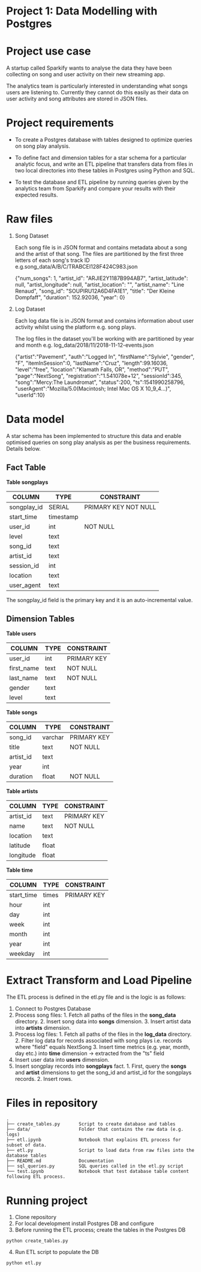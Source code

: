 # Project 1: Data Modelling with Postgres

# Project use case
A startup called Sparkify wants to analyse the data they have been collecting on song and user activity on their new streaming app. 

The analytics team is particularly interested in understanding what songs users are listening to. Currently they cannot do this easily as their data on user activity and song attributes are stored in JSON files.

# Project requirements

- To create a Postgres database with tables designed to optimize queries on song play analysis.

- To define fact and dimension tables for a star schema for a particular analytic focus, and write an ETL pipeline that transfers data from files in two local directories into these tables in Postgres using Python and SQL.

- To test the database and ETL pipeline by running queries given by the analytics team from Sparkify and compare your results with their expected results.

# Raw files

1. Song Dataset  

   Each song file is in JSON format and contains metadata about a song and the artist of that song. The files are partitioned by the first three letters of each song's track ID e.g.song_data/A/B/C/TRABCEI128F424C983.json  
   
   {"num_songs": 1, "artist_id": "ARJIE2Y1187B994AB7", "artist_latitude": null, "artist_longitude": null, "artist_location": "", "artist_name": "Line Renaud", "song_id": "SOUPIRU12A6D4FA1E1", "title": "Der Kleine Dompfaff", "duration": 152.92036, "year": 0}

2. Log Dataset  

   Each log data file is in JSON format and contains information about user activity whilst using the platform e.g. song plays.  
   
   The log files in the dataset you'll be working with are partitioned by year and month e.g. log_data/2018/11/2018-11-12-events.json  
   
   {"artist":"Pavement", "auth":"Logged In", "firstName":"Sylvie", "gender", "F", "itemInSession":0, "lastName":"Cruz", "length":99.16036, "level":"free", "location":"Klamath Falls, OR", "method":"PUT", "page":"NextSong", "registration":"1.541078e+12", "sessionId":345, "song":"Mercy:The Laundromat", "status":200, "ts":1541990258796, "userAgent":"Mozilla/5.0(Macintosh; Intel Mac OS X 10_9_4...)", "userId":10}

# Data model

A star schema has been implemented to structure this data and enable optimised queries on song play analysis as per the business requirements. Details below.

## Fact Table

**Table songplays**

| COLUMN  	| TYPE  	| CONSTRAINT  	|
|---	|---	|---	|	
|   songplay_id	| SERIAL  	|   PRIMARY KEY NOT NULL    | 
|   start_time	|   timestamp	|   	| 
|   user_id	|   int	|   NOT NULL	| 
|   level	|   text |   	| 
|   song_id	|   text	|   	| 
|   artist_id	|   text	|   	| 
|   session_id	|   int	|   	| 
|   location	|   text	|   	| 
|   user_agent	|   text	|   	| 

The songplay_id field is the primary key and it is an auto-incremental value.

## Dimension Tables

**Table users**
 
 | COLUMN  	| TYPE  	| CONSTRAINT  	|
|---	|---	|---	|	
|   user_id	| int  	|   PRIMARY KEY	| 
|   first_name	|   text	| NOT NULL 	| 
|   last_name	|   text	|  NOT NULL	| 
|   gender	|   text |   	| 
|   level	|   text	|   	| 


**Table songs**

 | COLUMN  	| TYPE  	| CONSTRAINT   	|
|---	|---	|---	|	
|   song_id	| varchar  	|   PRIMARY KEY	| 
|   title	|   text	| NOT NULL 	| 
|   artist_id	|   text	|   	| 
|   year	|   int |   	| 
|   duration	|   float	|   NOT NULL	| 

**Table artists**

 | COLUMN  	| TYPE  	| CONSTRAINT   	|
|---	|---	|---	|	
|   artist_id	| text  	|   PRIMARY KEY	| 
|   name	|   text	|  NOT NULL 	| 
|   location	|   text	|   	| 
|   latitude	|   float	|   	| 
|   longitude	|   float |   	| 

**Table time**
 
 | COLUMN  	| TYPE  	| CONSTRAINT   	|
|---	|---	|---	|	
|   start_time	| times  	|   PRIMARY KEY	| 
|   hour	|   int	|   	| 
|   day	|   int	|   	| 
|   week	|   int	|   	| 
|   month	|   int	|   	| 
|   year	|   int	|   	| 
|   weekday	|   int	|   	| 

# Extract Transform and Load Pipeline 
The ETL process is defined in the etl.py file and is the logic is as follows:  

1. Connect to Postgres Database
2. Process song files:
		1. Fetch all paths of the files in the **song_data** directory.
		2. Insert song data into **songs** dimension.
		3. Insert artist data into **artists** dimension.
3. Process log files:
		1. Fetch all paths of the files in the **log_data** directory.
		2. Filter log data for records associated with song plays i.e. records where "field" equals NextSong
		3. Insert time metrics (e.g. year, month, day etc.) into **time** dimension -> extracted from the "ts" field
4. Insert user data into **users** dimension.
5. Insert songplay records into **songplays** fact.
		1. First, query the **songs** and **artist** dimensions to get the song_id and artist_id for the songplays records.
		2. Insert rows. 
				
# Files in repository

```
.
├── create_tables.py       Script to create database and tables
├── data/                  Folder that contains the raw data (e.g. logs)
├── etl.ipynb              Notebook that explains ETL process for subset of data.
├── etl.py                 Script to load data from raw files into the database tables
├── README.md              Documentation
├── sql_queries.py         SQL queries called in the etl.py script
└── test.ipynb             Notebook that test database table content following ETL process.
```

# Running project
1. Clone repository
2. For local development install Postgres DB and configure
3. Before running the ETL process; create the tables in the Postgres DB    
```
python create_tables.py
```
4. Run ETL script to populate the DB
```
python etl.py
```
